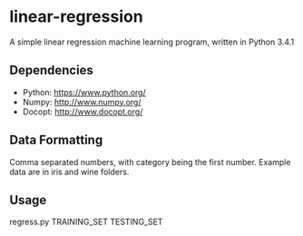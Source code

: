 # linear-regression
A simple linear regression machine learning program, written in Python 3.4.1

## Dependencies
* Python: https://www.python.org/
* Numpy: http://www.numpy.org/
* Docopt: http://www.docopt.org/

## Data Formatting
Comma separated numbers, with category being the first number. Example data are in iris and wine folders.

## Usage
regress.py TRAINING_SET TESTING_SET

